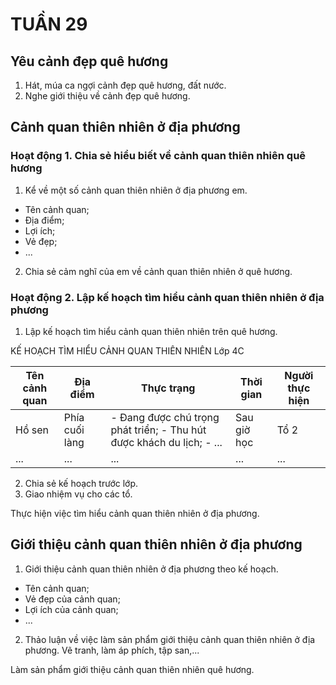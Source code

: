 # TUẦN 29

## Yêu cảnh đẹp quê hương
1. Hát, múa ca ngợi cảnh đẹp quê hương, đất nước.
2. Nghe giới thiệu về cảnh đẹp quê hương.

## Cảnh quan thiên nhiên ở địa phương

### Hoạt động 1. Chia sẻ hiểu biết về cảnh quan thiên nhiên quê hương
1. Kể về một số cảnh quan thiên nhiên ở địa phương em.
- Tên cảnh quan;
- Địa điểm;
- Lợi ích;
- Vẻ đẹp;
- ...
2. Chia sẻ cảm nghĩ của em về cảnh quan thiên nhiên ở quê hương.

### Hoạt động 2. Lập kế hoạch tìm hiểu cảnh quan thiên nhiên ở địa phương
1. Lập kế hoạch tìm hiểu cảnh quan thiên nhiên trên quê hương.

KẾ HOẠCH TÌM HIỂU CẢNH QUAN THIÊN NHIÊN
Lớp 4C

| Tên cảnh quan | Địa điểm | Thực trạng | Thời gian | Người thực hiện |
|---|---|---|---|---|
| Hồ sen | Phía cuối làng | - Đang được chú trọng phát triển; - Thu hút được khách du lịch; - ... | Sau giờ học | Tổ 2 |
| ... | ... | ... | ... | ... |

2. Chia sẻ kế hoạch trước lớp.
3. Giao nhiệm vụ cho các tổ.

Thực hiện việc tìm hiểu cảnh quan thiên nhiên ở địa phương.

## Giới thiệu cảnh quan thiên nhiên ở địa phương
1. Giới thiệu cảnh quan thiên nhiên ở địa phương theo kế hoạch.
- Tên cảnh quan;
- Vẻ đẹp của cảnh quan;
- Lợi ích của cảnh quan;
- ...
2. Thảo luận về việc làm sản phẩm giới thiệu cảnh quan thiên nhiên ở địa phương.
Vẽ tranh, làm áp phích, tập san,...

Làm sản phẩm giới thiệu cảnh quan thiên nhiên quê hương.
